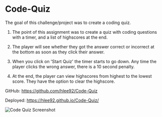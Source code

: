 # Code-Quiz

The goal of this challenge/project was to create a coding quiz. 

1. The point of this assignment was to create a quiz with coding questions with a timer, and a list of highscores at the end. 

2. The player will see whether they got the answer correct or incorrect at the bottom as soon as they click their answer. 

3. When you click on 'Start Quiz' the timer starts to go down. Any time the player clicks the wrong answer, there is a 10 second penalty. 

4. At the end, the player can view highscores from highest to the lowest score. They have the option to clear the highscore. 

GitHub: https://github.com/hlee92/Code-Quiz

Deployed: https://hlee92.github.io/Code-Quiz/



![Code Quiz Screenshot](https://user-images.githubusercontent.com/91634095/159185537-689a2f23-670b-4536-bd7e-555d15f028eb.jpg)
